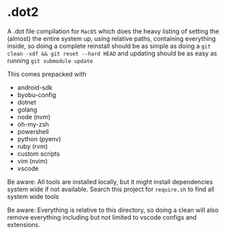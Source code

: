 .dot2
==========

A .dot file compilation for `MacOS` which does the heavy listing of setting the (almost) the entire system up, using relative paths, containing everything inside, so doing a complete reinstall should be as simple as doing a `git clean -xdf && git reset --hard HEAD` and updating should be as easy as running `git submodule update`

This comes prepacked with

* android-sdk
* byobu-config
* dotnet
* golang
* node (nvm)
* oh-my-zsh
* powershell
* python (pyenv)
* ruby (rvm)
* custom scripts
* vim (nvim)
* vscode

Be aware: All tools are installed locally, but it might install dependencies system wide if not available. Search this project for `require.sh` to find all system wide tools

Be aware: Everything is relative to this directory, so doing a clean will also remove everything including but not limited to vscode configs and extensions.